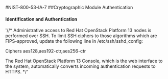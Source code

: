 #NIST-800-53-IA-7
##Cryptographic Module Authentication

#### Identification and Authentication
'//*
Administrative access to Red Hat OpenStack Platform 13 nodes is performed over SSH. To
limit SSH ciphers to those algorithms which are FIPS-approved, update
the following line in /etc/ssh/sshd_config:

Ciphers aes128,aes192-ctr,aes256-ctr

The Red Hat OpenStack Platform 13 Console, which is the web interface to the system,
automatically converts incoming authentication requests to HTTPS.
*/'

